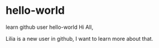 # hello-world
learn github user hello-world
Hi All,

Lilia is a new user in github, I want to learn more about that.
